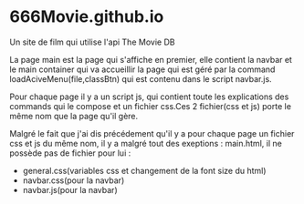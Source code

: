 # 666Movie.github.io
Un site de film qui utilise l'api The Movie DB

La page main est la page qui s'affiche en premier, elle contient la navbar et le main container qui va accueillir la page qui est géré par la command loadAciveMenu(file,classBtn)
qui est contenu dans le script navbar.js.

Pour chaque page il y a un script js, qui contient toute les explications des commands qui le compose et un fichier css.Ces 2 fichier(css et js) porte le même nom que la page qu'il gère. 

Malgré le fait que j'ai dis précédement qu'il y a pour chaque page un fichier css et js du même nom, il y a malgré tout des exeptions :
main.html, il ne possède pas de fichier pour lui : 
  - general.css(variables css et changement de la font size du html)
  - navbar.css(pour la navbar)
  - navbar.js(pour la navbar)

